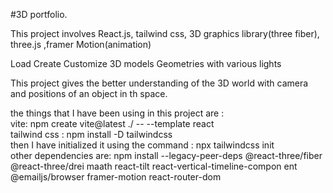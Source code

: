 #3D portfolio.

This project involves React.js, tailwind css, 3D graphics library(three fiber), three.js ,framer Motion(animation)

Load Create Customize 3D models Geometries with various lights

This project gives the better understanding of the 3D world with camera and positions of an object in th space.

the things that I have been using in this project are :<br>
vite: npm create vite@latest ./ -- --template react <br>
tailwind css : npm install -D tailwindcss <br> then I have initialized it using the command : npx tailwindcss init<br>
other dependencies are: npm install --legacy-peer-deps @react-three/fiber @react-three/drei maath react-tilt react-vertical-timeline-compon
ent @emailjs/browser framer-motion react-router-dom <br>
